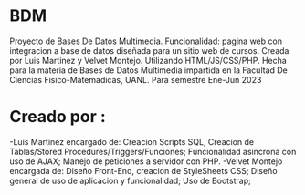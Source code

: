# BDM
Proyecto de Bases De Datos Multimedia. Funcionalidad: pagina web con integracion a base de datos diseñada para un sitio web de cursos. Creada por Luis Martinez y Velvet Montejo. Utilizando HTML/JS/CSS/PHP. Hecha para la materia de Bases de Datos Multimedia impartida en la Facultad De Ciencias Fisico-Matemadicas, UANL. Para semestre Ene-Jun 2023
# Creado por :
-Luis Martinez encargado de: Creacion Scripts SQL, Creacion de Tablas/Stored Procedures/Triggers/Funciones; Funcionalidad asincrona con uso de AJAX; Manejo de peticiones a servidor con PHP.
-Velvet Montejo encargada de: Diseño Front-End, creacion de StyleSheets CSS; Diseño general de uso de aplicacion y funcionalidad; Uso de Bootstrap; 
